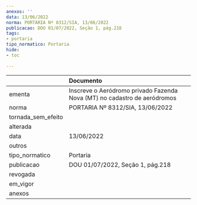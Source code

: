 ```yaml
---
anexos: ''
data: 13/06/2022
norma: PORTARIA Nº 8312/SIA, 13/06/2022
publicacao: DOU 01/07/2022, Seção 1, pág.218
tags:
- portaria
tipo_normatico: Portaria
hide: 
- toc 
 
---
```


|                    | Documento                                                                |
|:-------------------|:-------------------------------------------------------------------------|
| ementa             | Inscreve o Aeródromo privado Fazenda Nova (MT) no cadastro de aeródromos |
| norma              | PORTARIA Nº 8312/SIA, 13/06/2022                                         |
| tornada_sem_efeito |                                                                          |
| alterada           |                                                                          |
| data               | 13/06/2022                                                               |
| outros             |                                                                          |
| tipo_normatico     | Portaria                                                                 |
| publicacao         | DOU 01/07/2022, Seção 1, pág.218                                         |
| revogada           |                                                                          |
| em_vigor           |                                                                          |
| anexos             |                                                                          |